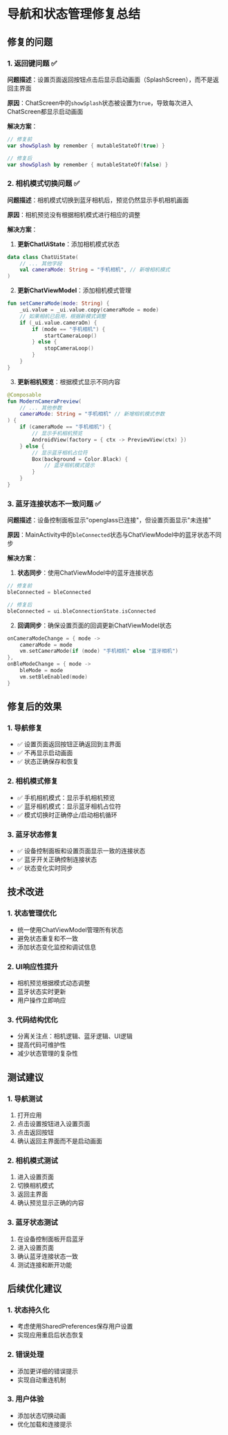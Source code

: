 # 导航和状态管理修复总结

## 修复的问题

### 1. 返回键问题 ✅
**问题描述**：设置页面返回按钮点击后显示启动画面（SplashScreen），而不是返回主界面

**原因**：ChatScreen中的`showSplash`状态被设置为`true`，导致每次进入ChatScreen都显示启动画面

**解决方案**：
```kotlin
// 修复前
var showSplash by remember { mutableStateOf(true) }

// 修复后
var showSplash by remember { mutableStateOf(false) }
```

### 2. 相机模式切换问题 ✅
**问题描述**：相机模式切换到蓝牙相机后，预览仍然显示手机相机画面

**原因**：相机预览没有根据相机模式进行相应的调整

**解决方案**：
1. **更新ChatUiState**：添加相机模式状态
```kotlin
data class ChatUiState(
    // ... 其他字段
    val cameraMode: String = "手机相机", // 新增相机模式
)
```

2. **更新ChatViewModel**：添加相机模式管理
```kotlin
fun setCameraMode(mode: String) {
    _ui.value = _ui.value.copy(cameraMode = mode)
    // 如果相机已启用，根据新模式调整
    if (_ui.value.cameraOn) {
        if (mode == "手机相机") {
            startCameraLoop()
        } else {
            stopCameraLoop()
        }
    }
}
```

3. **更新相机预览**：根据模式显示不同内容
```kotlin
@Composable
fun ModernCameraPreview(
    // ... 其他参数
    cameraMode: String = "手机相机" // 新增相机模式参数
) {
    if (cameraMode == "手机相机") {
        // 显示手机相机预览
        AndroidView(factory = { ctx -> PreviewView(ctx) })
    } else {
        // 显示蓝牙相机占位符
        Box(background = Color.Black) {
            // 蓝牙相机模式提示
        }
    }
}
```

### 3. 蓝牙连接状态不一致问题 ✅
**问题描述**：设备控制面板显示"openglass已连接"，但设置页面显示"未连接"

**原因**：MainActivity中的`bleConnected`状态与ChatViewModel中的蓝牙状态不同步

**解决方案**：
1. **状态同步**：使用ChatViewModel中的蓝牙连接状态
```kotlin
// 修复前
bleConnected = bleConnected

// 修复后
bleConnected = ui.bleConnectionState.isConnected
```

2. **回调同步**：确保设置页面的回调更新ChatViewModel状态
```kotlin
onCameraModeChange = { mode -> 
    cameraMode = mode
    vm.setCameraMode(if (mode) "手机相机" else "蓝牙相机")
},
onBleModeChange = { mode -> 
    bleMode = mode
    vm.setBleEnabled(mode)
}
```

## 修复后的效果

### 1. 导航修复
- ✅ 设置页面返回按钮正确返回到主界面
- ✅ 不再显示启动画面
- ✅ 状态正确保存和恢复

### 2. 相机模式修复
- ✅ 手机相机模式：显示手机相机预览
- ✅ 蓝牙相机模式：显示蓝牙相机占位符
- ✅ 模式切换时正确停止/启动相机循环

### 3. 蓝牙状态修复
- ✅ 设备控制面板和设置页面显示一致的连接状态
- ✅ 蓝牙开关正确控制连接状态
- ✅ 状态变化实时同步

## 技术改进

### 1. 状态管理优化
- 统一使用ChatViewModel管理所有状态
- 避免状态重复和不一致
- 添加状态变化监控和调试信息

### 2. UI响应性提升
- 相机预览根据模式动态调整
- 蓝牙状态实时更新
- 用户操作立即响应

### 3. 代码结构优化
- 分离关注点：相机逻辑、蓝牙逻辑、UI逻辑
- 提高代码可维护性
- 减少状态管理的复杂性

## 测试建议

### 1. 导航测试
1. 打开应用
2. 点击设置按钮进入设置页面
3. 点击返回按钮
4. 确认返回主界面而不是启动画面

### 2. 相机模式测试
1. 进入设置页面
2. 切换相机模式
3. 返回主界面
4. 确认预览显示正确的内容

### 3. 蓝牙状态测试
1. 在设备控制面板开启蓝牙
2. 进入设置页面
3. 确认蓝牙连接状态一致
4. 测试连接和断开功能

## 后续优化建议

### 1. 状态持久化
- 考虑使用SharedPreferences保存用户设置
- 实现应用重启后状态恢复

### 2. 错误处理
- 添加更详细的错误提示
- 实现自动重连机制

### 3. 用户体验
- 添加状态切换动画
- 优化加载和连接提示
